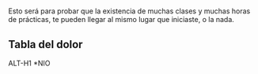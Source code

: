 #
  Esto será para probar que la existencia de muchas clases y muchas horas de prácticas, te pueden llegar al mismo lugar que iniciaste, o la nada.


## Tabla del dolor
ALT-H1
*NIO 
